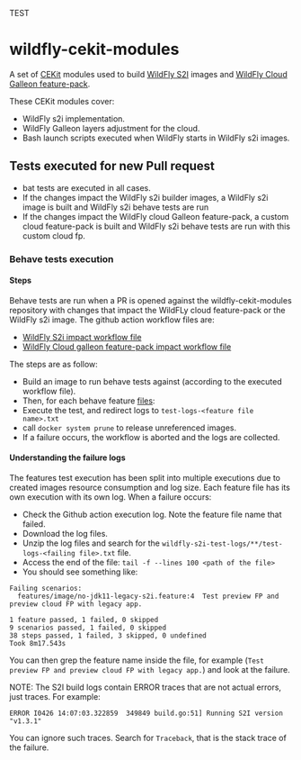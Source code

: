 TEST
# wildfly-cekit-modules

A set of [CEKit](https://github.com/cekit/cekitmodules) modules used to build [WildFly S2I](https://github.com/wildfly/wildfly-s2i/)
images and [WildFly Cloud Galleon feature-pack](https://github.com/wildfly-extras/wildfly-cloud-galleon-pack).

These CEKit modules cover:

* WildFly s2i implementation.
* WildFly Galleon layers adjustment for the cloud.
* Bash launch scripts executed when WildFly starts in WildFly s2i images.

## Tests executed for new Pull request

* bat tests are executed in all cases.
* If the changes impact the WildFly s2i builder images, a WildFly s2i image is built and WildFly s2i behave tests are run
* If the changes impact the WildFly cloud Galleon feature-pack, a custom cloud feature-pack is built and WildFly s2i behave tests are run with this custom cloud fp.

### Behave tests execution

#### Steps

Behave tests are run when a PR is opened against the wildfly-cekit-modules repository with changes that impact the WildFLy cloud feature-pack or the WildFly s2i image.
The github action workflow files are:

* [WildFly S2i impact workflow file](https://github.com/wildfly/wildfly-cekit-modules/blob/main/.github/workflows/test-wildfly-s2i.yml)
* [WildFly Cloud galleon feature-pack impact workflow file](https://github.com/wildfly/wildfly-cekit-modules/blob/main/.github/workflows/test-wildfly-cloud-fp.yml)

The steps are as follow:

* Build an image to run behave tests against (according to the executed workflow file).
* Then, for each behave feature [files](https://github.com/wildfly/wildfly-s2i/tree/main/wildfly-builder-image/tests/features):
* Execute the test, and redirect logs to `test-logs-<feature file name>.txt`
* call `docker system prune` to release unreferenced images.
* If a failure occurs, the workflow is aborted and the logs are collected.

#### Understanding the failure logs

The features test execution has been split into multiple executions due to created images resource consumption and log size.
Each feature file has its own execution with its own log.
When a failure occurs:
* Check the Github action execution log. Note the feature file name that failed.
* Download the log files.
* Unzip the log files and search for the `wildfly-s2i-test-logs/**/test-logs-<failing file>.txt` file.
* Access the end of the file: `tail -f --lines 100 <path of the file>`
* You should see something like:
```
Failing scenarios:
  features/image/no-jdk11-legacy-s2i.feature:4  Test preview FP and preview cloud FP with legacy app.

1 feature passed, 1 failed, 0 skipped
9 scenarios passed, 1 failed, 0 skipped
38 steps passed, 1 failed, 3 skipped, 0 undefined
Took 8m17.543s
```
You can then grep the feature name inside the file, for example (`Test preview FP and preview cloud FP with legacy app.`) and look at the failure.

NOTE: The S2I build logs contain ERROR traces that are not actual errors, just traces. For example: 

`ERROR I0426 14:07:03.322859  349849 build.go:51] Running S2I version "v1.3.1"`

You can ignore such traces. Search for `Traceback`, that is the stack trace of the failure. 
